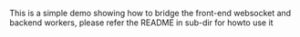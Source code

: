 This is a simple demo showing how to bridge the front-end websocket and backend
workers, please refer the README in sub-dir for howto use it
